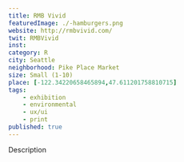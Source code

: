 ```yaml
---
title: RMB Vivid
featuredImage: ./-hamburgers.png
website: http://rmbvivid.com/
twit: RMBVivid
inst: 
category: R
city: Seattle
neighborhood: Pike Place Market
size: Small (1-10)
place: [-122.34220658465894,47.611201758810715]
tags:
    - exhibition
    - environmental
    - ux/ui
    - print
published: true
---
```


Description
